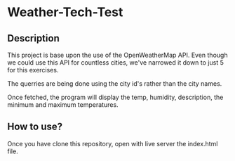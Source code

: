 # Weather-Tech-Test

## Description

This project is base upon the use of the OpenWeatherMap API. Even though we could use this API for countless cities, we've narrowed it down to just 5 for this exercises.

The querries are being done using the city id's rather than the city names.

Once fetched, the program will display the temp, humidity, description, the minimum and maximum temperatures.

## How to use?

Once you have clone this repository, open with live server the index.html file.
